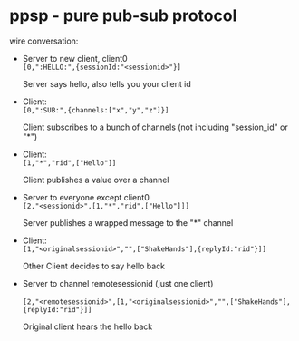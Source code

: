 # ppsp - pure pub-sub protocol

wire conversation:

- Server to new client, client0 <br>
    `[0,":HELLO:",{sessionId:"<sessionid>"}]`

    Server says hello, also tells you your client id

- Client: <br>
    `[0,":SUB:",{channels:["x","y","z"]}]`

    Client subscribes to a bunch of channels (not including "session_id" or "\*")

- Client: <br>
    `[1,"*","rid",["Hello"]]`

    Client publishes a value over a channel

- Server to everyone except client0 <br>
    `[2,"<sessionid>",[1,"*","rid",["Hello"]]]`

    Server publishes a wrapped message to the "\*" channel

- Client: <br>
    `[1,"<originalsessionid>","",["ShakeHands"],{replyId:"rid"}]]`

    Other Client decides to say hello back

- Server to channel remotesessionid (just one client) <br>      
    `[2,"<remotesessionid>",[1,"<originalsessionid>","",["ShakeHands"],{replyId:"rid"}]]`

    Original client hears the hello back
